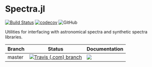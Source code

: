 # Spectra.jl

[![Build Status](https://travis-ci.com/JuliaAstro/Spectra.jl.svg?branch=master)](https://travis-ci.com/juliaastro/Spectra.jl)
[![codecov](https://codecov.io/gh/JuliaAstro/Spectra.jl/branch/master/graph/badge.svg)](https://codecov.io/gh/juliaastro/Spectra.jl)
![GitHub](https://img.shields.io/github/license/juliaastro/Spectra.jl.svg?color=blue)

Utilities for interfacing with astronomical spectra and synthetic spectra libraries.

| Branch | Status | Documentation |
|---|---|---|
| master | [![Travis (.com) branch](https://img.shields.io/travis/com/JuliaAstro/Spectra.jl/master.svg?label=)](https://tracis-ci.com/JuliaAstro/Spectra.jl) | [![](https://img.shields.io/badge/docs-dev-blue.svg?label=)](https://juliaastro.github.io/Spectra.jl/dev)  |

